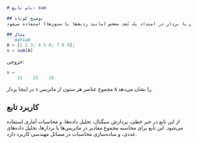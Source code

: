 ```markdown
# نام تابع: sum

## توضیح کوتاه
این تابع برای محاسبه مجموع عناصر یک ماتریس یا بردار در امتداد یک بُعد مشخص (مانند ردیف‌ها یا ستون‌ها) استفاده می‌شود. 

## مثال
```matlab
A = [1 2 3; 4 5 6; 7 8 9];
s = sum(A)
```

خروجی:
```matlab
s =
    12    15    18
```

در اینجا بردار `s` مجموع عناصر هر ستون از ماتریس `A` را نشان می‌دهد.

## کاربرد تابع
از این تابع در جبر خطی، پردازش سیگنال، تحلیل داده‌ها، و محاسبات آماری استفاده می‌شود. این تابع برای محاسبه مجموع مقادیر در ماتریس‌ها یا بردارها، تحلیل داده‌های عددی، و ساده‌سازی محاسبات در مسائل مهندسی کاربرد دارد.
```
